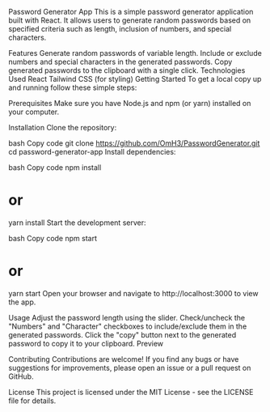 
Password Generator App
This is a simple password generator application built with React. It allows users to generate random passwords based on specified criteria such as length, inclusion of numbers, and special characters.

Features
Generate random passwords of variable length.
Include or exclude numbers and special characters in the generated passwords.
Copy generated passwords to the clipboard with a single click.
Technologies Used
React
Tailwind CSS (for styling)
Getting Started
To get a local copy up and running follow these simple steps:

Prerequisites
Make sure you have Node.js and npm (or yarn) installed on your computer.

Installation
Clone the repository:

bash
Copy code
git clone https://github.com/OmH3/PasswordGenerator.git
cd password-generator-app
Install dependencies:

bash
Copy code
npm install
# or
yarn install
Start the development server:

bash
Copy code
npm start
# or
yarn start
Open your browser and navigate to http://localhost:3000 to view the app.

Usage
Adjust the password length using the slider.
Check/uncheck the "Numbers" and "Character" checkboxes to include/exclude them in the generated passwords.
Click the "copy" button next to the generated password to copy it to your clipboard.
Preview

Contributing
Contributions are welcome! If you find any bugs or have suggestions for improvements, please open an issue or a pull request on GitHub.

License
This project is licensed under the MIT License - see the LICENSE file for details.
